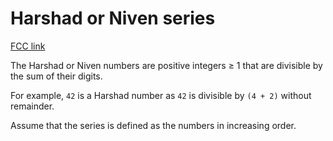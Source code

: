 # Harshad or Niven series

[FCC link](https://www.freecodecamp.org/learn/coding-interview-prep/rosetta-code/harshad-or-niven-series)

The Harshad or Niven numbers are positive integers ≥ 1 that are divisible by the
sum of their digits.

For example, `42` is a Harshad number as `42` is divisible by `(4 + 2)` without
remainder.

Assume that the series is defined as the numbers in increasing order.
